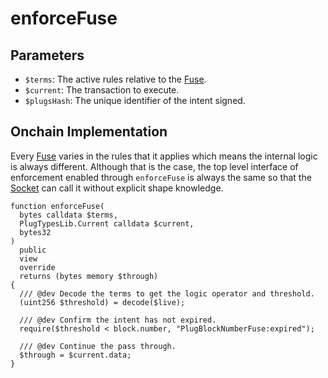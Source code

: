 # enforceFuse

## Parameters

- `$terms`: The active rules relative to the [Fuse](/core/fuses).
- `$current`: The transaction to execute.
- `$plugsHash`: The unique identifier of the intent signed.

## Onchain Implementation

Every [Fuse](/core/fuses) varies in the rules that it applies which means the internal logic is always different. Although that is the case, the top level interface of enforcement enabled through `enforceFuse` is always the same so that the [Socket](/core/sockets) can call it without explicit shape knowledge.

```solidity
function enforceFuse(
  bytes calldata $terms,
  PlugTypesLib.Current calldata $current,
  bytes32
)
  public
  view
  override
  returns (bytes memory $through)
{
  /// @dev Decode the terms to get the logic operator and threshold.
  (uint256 $threshold) = decode($live);

  /// @dev Confirm the intent has not expired.
  require($threshold < block.number, "PlugBlockNumberFuse:expired");

  /// @dev Continue the pass through.
  $through = $current.data;
}
```
